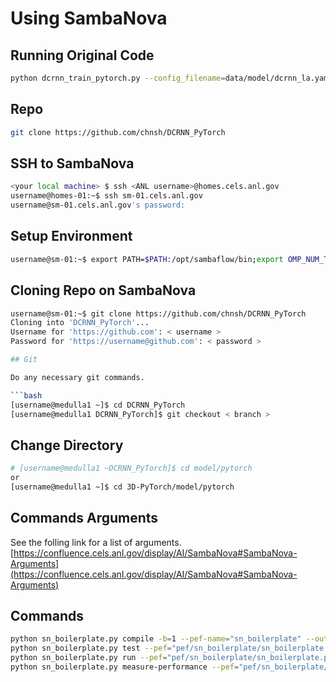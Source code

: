 # Using SambaNova

## Running Original Code

```bash
python dcrnn_train_pytorch.py --config_filename=data/model/dcrnn_la.yaml
```

## Repo

```bash
git clone https://github.com/chnsh/DCRNN_PyTorch
```

## SSH to SambaNova

```bash
<your local machine> $ ssh <ANL username>@homes.cels.anl.gov
username@homes-01:~$ ssh sm-01.cels.anl.gov
username@sm-01.cels.anl.gov's password:
```

## Setup Environment

```bash
username@sm-01:~$ export PATH=$PATH:/opt/sambaflow/bin;export OMP_NUM_THREADS=1;source /opt/sambaflow/venv/bin/activate
```

## Cloning Repo on SambaNova

```bash
username@sm-01:~$ git clone https://github.com/chnsh/DCRNN_PyTorch
Cloning into 'DCRNN_PyTorch'...
Username for 'https://github.com': < username >
Password for 'https://username@github.com': < password >

## Git

Do any necessary git commands.

```bash
[username@medulla1 ~]$ cd DCRNN_PyTorch
[username@medulla1 DCRNN_PyTorch]$ git checkout < branch >
```

## Change Directory

```bash
# [username@medulla1 ~DCRNN_PyTorch]$ cd model/pytorch
or
[username@medulla1 ~]$ cd 3D-PyTorch/model/pytorch
```

## Commands Arguments

See the folling link for a list of arguments.
[https://confluence.cels.anl.gov/display/AI/SambaNova#SambaNova-Arguments](https://confluence.cels.anl.gov/display/AI/SambaNova#SambaNova-Arguments)

## Commands

```bash
python sn_boilerplate.py compile -b=1 --pef-name="sn_boilerplate" --output-folder="pef"
python sn_boilerplate.py test --pef="pef/sn_boilerplate/sn_boilerplate.pef"
python sn_boilerplate.py run --pef="pef/sn_boilerplate/sn_boilerplate.pef"
python sn_boilerplate.py measure-performance --pef="pef/sn_boilerplate/sn_boilerplate.pef"
```

